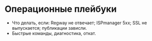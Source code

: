 # Операционные плейбуки

- Что делать, если: Regway не отвечает; ISPmanager 5xx; SSL не выпускается; публикации зависли.
- Быстрые команды, диагностика, откат.
